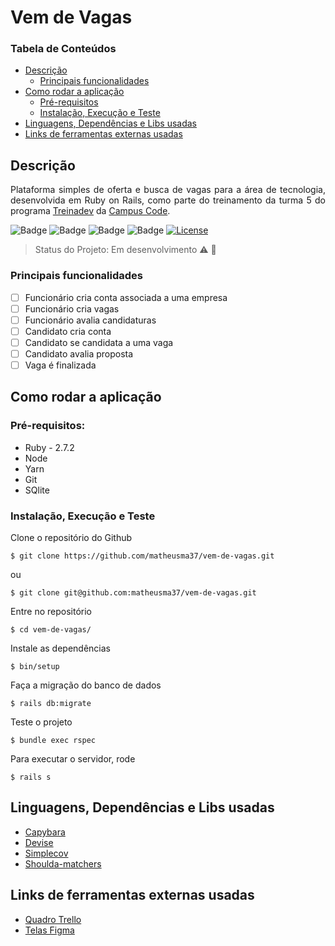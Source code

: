 # Vem de Vagas
### Tabela de Conteúdos
  * [Descrição](#Descrição)
    * [Principais funcionalidades](#Principais-funcionalidades)
  * [Como rodar a aplicação](#Como-rodar-a-aplicação)
    * [Pré-requisitos](#Dependências-inicias)
    * [Instalação, Execução e Teste](#Instalação,-Execução-e-Teste)
  * [Linguagens, Dependências e Libs usadas](#Linguagens,-Dependências-e-Libs-usadas)
  * [Links de ferramentas externas usadas](#Links-de-ferramentas-externas-usadas)
## Descrição
<p align="justify"> Plataforma simples de oferta e busca de vagas para a área de tecnologia, desenvolvida em Ruby on Rails, como parte do treinamento da turma 5 do programa <a href="https://www.treinadev.com.br">Treinadev</a> da <a href="https://campuscode.com.br">Campus Code</a>.</p>

![Badge](https://img.shields.io/static/v1?label=ruby&message=2.7.2&color=red&style=for-the-badge&logo=ruby)
![Badge](https://img.shields.io/static/v1?label=ruby+on+rails&message=6.1.2&color=red&style=for-the-badge&logo=ruby+on+rails)
![Badge](https://img.shields.io/static/v1?label=bootstrap&message=5.0.0&color=blueviolet&style=for-the-badge&logo=bootstrap)
![Badge](https://img.shields.io/static/v1?label=sqlite&message=3.31.1&color=blue&style=for-the-badge&logo=sqlite)
[![License](https://img.shields.io/badge/license-mit-green.svg?style=for-the-badge)](LICENSE.md)
> Status do Projeto: Em desenvolvimento :warning: :construction_worker:

### Principais funcionalidades
- [ ] Funcionário cria conta associada a uma empresa
- [ ] Funcionário cria vagas
- [ ] Funcionário avalia candidaturas
- [ ] Candidato cria conta
- [ ] Candidato se candidata a uma vaga
- [ ] Candidato avalia proposta
- [ ] Vaga é finalizada

## Como rodar a aplicação
### Pré-requisitos:
+ Ruby - 2.7.2
+ Node
+ Yarn
+ Git
+ SQlite

### Instalação, Execução e Teste
Clone o repositório do Github
```
$ git clone https://github.com/matheusma37/vem-de-vagas.git
```
ou
```
$ git clone git@github.com:matheusma37/vem-de-vagas.git
```
Entre no repositório
```
$ cd vem-de-vagas/
```
Instale as dependências
```
$ bin/setup
```
Faça a migração do banco de dados
```
$ rails db:migrate
```
Teste o projeto
```
$ bundle exec rspec
```
Para executar o servidor, rode
```
$ rails s
```

## Linguagens, Dependências e Libs usadas
+ [Capybara](https://github.com/teamcapybara/capybara)
+ [Devise](https://github.com/heartcombo/devise)
+ [Simplecov](https://github.com/simplecov-ruby/simplecov)
+ [Shoulda-matchers](https://github.com/thoughtbot/shoulda-matchers)

## Links de ferramentas externas usadas
+ [Quadro Trello](https://trello.com/b/50tmKggf/vem-de-vagas)
+ [Telas Figma](https://www.figma.com/file/vfUotRBP88yCW6j6nDUfF2/Vem-de-Vagas?node-id=0%3A1)